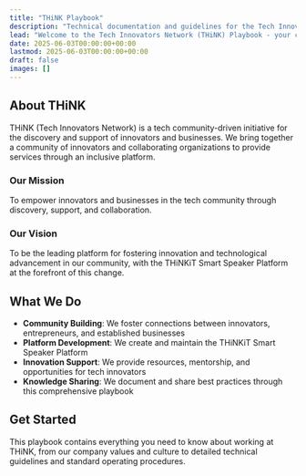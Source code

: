 ```yaml
---
title: "THiNK Playbook"
description: "Technical documentation and guidelines for the Tech Innovators Network"
lead: "Welcome to the Tech Innovators Network (THiNK) Playbook - your comprehensive guide to our company culture, processes, and values."
date: 2025-06-03T00:00:00+00:00
lastmod: 2025-06-03T00:00:00+00:00
draft: false
images: []
---
```


## About THiNK

THiNK (Tech Innovators Network) is a tech community-driven initiative for the discovery and support of innovators and businesses. We bring together a community of innovators and collaborating organizations to provide services through an inclusive platform.

### Our Mission
To empower innovators and businesses in the tech community through discovery, support, and collaboration.

### Our Vision
To be the leading platform for fostering innovation and technological advancement in our community, with the THiNKiT Smart Speaker Platform at the forefront of this change.

## What We Do

- **Community Building**: We foster connections between innovators, entrepreneurs, and established businesses
- **Platform Development**: We create and maintain the THiNKiT Smart Speaker Platform
- **Innovation Support**: We provide resources, mentorship, and opportunities for tech innovators
- **Knowledge Sharing**: We document and share best practices through this comprehensive playbook

## Get Started

This playbook contains everything you need to know about working at THiNK, from our company values and culture to detailed technical guidelines and standard operating procedures.
